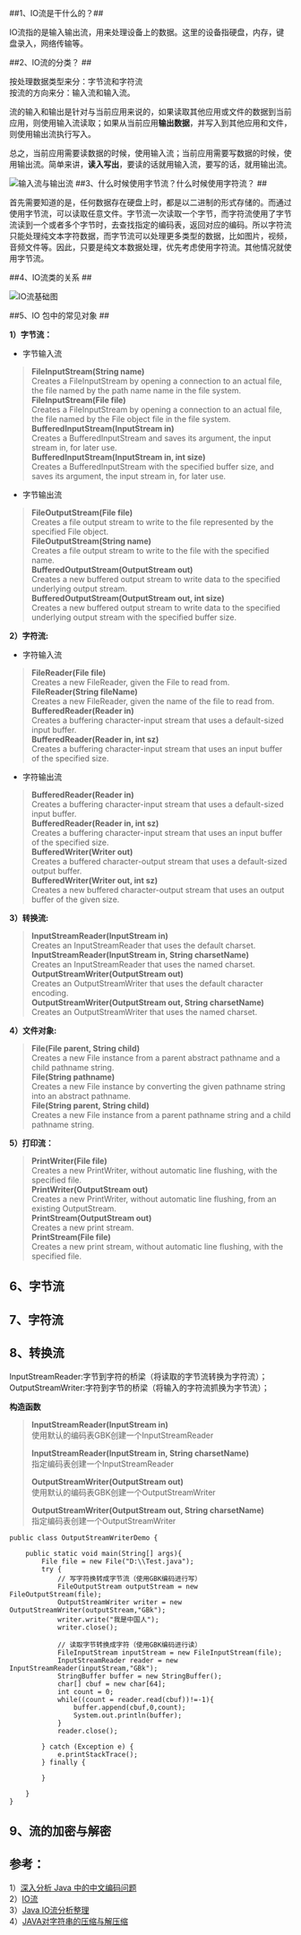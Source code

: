 ##1、IO流是干什么的？##

IO流指的是输入输出流，用来处理设备上的数据。这里的设备指硬盘，内存，键盘录入，网络传输等。

##2、IO流的分类？ ##

按处理数据类型来分：字节流和字符流  
按流的方向来分：输入流和输入流。

流的输入和输出是针对与当前应用来说的，如果读取其他应用或文件的数据到当前应用，则使用输入流读取；如果从当前应用**输出数据**，并写入到其他应用和文件，则使用输出流执行写入。

总之，当前应用需要读数据的时候，使用输入流；当前应用需要写数据的时候，使用输出流。简单来讲，**读入写出**，要读的话就用输入流，要写的话，就用输出流。

![输入流与输出流](IO-Stream.jpg)
##3、什么时候使用字节流？什么时候使用字符流？ ##

首先需要知道的是，任何数据存在硬盘上时，都是以二进制的形式存储的。而通过使用字节流，可以读取任意文件。字节流一次读取一个字节，而字符流使用了字节流读到一个或者多个字节时，去查找指定的编码表，返回对应的编码。所以字符流只能处理纯文本字符数据，而字节流可以处理更多类型的数据，比如图片，视频，音频文件等。因此，只要是纯文本数据处理，优先考虑使用字符流。其他情况就使用字节流。

##4、IO流类的关系 ##

![IO流基础图](IO.jpg)

##5、IO 包中的常见对象 ##

**1）字节流：**  

- 字节输入流  
> **FileInputStream(String name)**  
> Creates a FileInputStream by opening a connection to an actual file, the file named by the path name name in the file system.  
> **FileInputStream(File file)**  
> Creates a FileInputStream by opening a connection to an actual file, the file named by the File object file in the file system.  
> **BufferedInputStream(InputStream in)**  
> Creates a BufferedInputStream and saves its argument, the input stream in, for later use.  
> **BufferedInputStream(InputStream in, int size)**  
> Creates a BufferedInputStream with the specified buffer size, and saves its argument, the input stream in, for later use.  

- 字节输出流  
> **FileOutputStream(File file)**  
> Creates a file output stream to write to the file represented by the specified File object.  
> **FileOutputStream(String name)**  
> Creates a file output stream to write to the file with the specified name.  
> **BufferedOutputStream(OutputStream out)**  
> Creates a new buffered output stream to write data to the specified underlying output stream.  
> **BufferedOutputStream(OutputStream out, int size)**  
> Creates a new buffered output stream to write data to the specified underlying output stream with the specified buffer size.  

**2）字符流:**  

- 字符输入流  

> **FileReader(File file)**  
> Creates a new FileReader, given the File to read from.  
> **FileReader(String fileName)**  
> Creates a new FileReader, given the name of the file to read from.  
> **BufferedReader(Reader in)**  
> Creates a buffering character-input stream that uses a default-sized input buffer.  
> **BufferedReader(Reader in, int sz)**  
> Creates a buffering character-input stream that uses an input buffer of the specified size.  

- 字符输出流  

> **BufferedReader(Reader in)**  
> Creates a buffering character-input stream that uses a default-sized input buffer.  
> **BufferedReader(Reader in, int sz)**  
> Creates a buffering character-input stream that uses an input buffer of the specified size.  
> **BufferedWriter(Writer out)**  
> Creates a buffered character-output stream that uses a default-sized output buffer.  
> **BufferedWriter(Writer out, int sz)**  
> Creates a new buffered character-output stream that uses an output buffer of the given size.  
> 

**3）转换流:**  

> **InputStreamReader(InputStream in)**  
> Creates an InputStreamReader that uses the default charset.  
> **InputStreamReader(InputStream in, String charsetName)**  
> Creates an InputStreamReader that uses the named charset.
> **OutputStreamWriter(OutputStream out)**  
> Creates an OutputStreamWriter that uses the default character encoding.  
> **OutputStreamWriter(OutputStream out, String charsetName)**  
> Creates an OutputStreamWriter that uses the named charset.  

**4）文件对象:**  
> **File(File parent, String child)**  
> Creates a new File instance from a parent abstract pathname and a child pathname string.  
> **File(String pathname)**  
> Creates a new File instance by converting the given pathname string into an abstract pathname.  
> **File(String parent, String child)**  
> Creates a new File instance from a parent pathname string and a child pathname string.  

**5）打印流：**  

> **PrintWriter(File file)**  
> Creates a new PrintWriter, without automatic line flushing, with the specified file.  
> **PrintWriter(OutputStream out)**  
> Creates a new PrintWriter, without automatic line flushing, from an existing OutputStream.  
> **PrintStream(OutputStream out)**  
> Creates a new print stream.  
> **PrintStream(File file)**  
> Creates a new print stream, without automatic line flushing, with the specified file.  

## 6、字节流 ##

## 7、字符流 ##

## 8、转换流 ##
InputStreamReader:字节到字符的桥梁（将读取的字节流转换为字符流）；  
OutputStreamWriter:字符到字节的桥梁（将输入的字符流抓换为字节流）；

**构造函数**
> **InputStreamReader(InputStream in)**  
> 使用默认的编码表GBK创建一个InputStreamReader
> 
> **InputStreamReader(InputStream in, String charsetName)**  
> 指定编码表创建一个InputStreamReader
> 
> **OutputStreamWriter(OutputStream out)**  
> 使用默认的编码表GBK创建一个OutputStreamWriter
> 
> **OutputStreamWriter(OutputStream out, String charsetName)**  
> 指定编码表创建一个OutputStreamWriter

    public class OutputStreamWriterDemo {

		public static void main(String[] args){
			File file = new File("D:\\Test.java");
			try {
				// 写字符换转成字节流（使用GBK编码进行写）
				FileOutputStream outputStream = new FileOutputStream(file);
				OutputStreamWriter writer = new OutputStreamWriter(outputStream,"GBk");
				writer.write("我是中国人");
				writer.close();
				
				// 读取字节转换成字符（使用GBK编码进行读）
				FileInputStream inputStream = new FileInputStream(file);
				InputStreamReader reader = new InputStreamReader(inputStream,"GBk");
				StringBuffer buffer = new StringBuffer();
				char[] cbuf = new char[64];
				int count = 0;
				while((count = reader.read(cbuf))!=-1){
					buffer.append(cbuf,0,count);
					System.out.println(buffer);
				}
				reader.close();
	
			} catch (Exception e) {
				e.printStackTrace();
			} finally {
				
			}
			
		}
    }

## 9、流的加密与解密 ##



## 参考： ##
1）[深入分析 Java 中的中文编码问题](http://www.ibm.com/developerworks/cn/java/j-lo-chinesecoding/)  
2）[IO流](http://www.cnblogs.com/thinksasa/archive/2012/10/26/2741091.html)  
3）[Java IO流分析整理](http://blog.csdn.net/yuebinghaoyuan/article/details/7388059)  
4）[JAVA对字符串的压缩与解压缩](http://www.blogjava.net/wangxinsh55/archive/2014/06/10/414586.html)